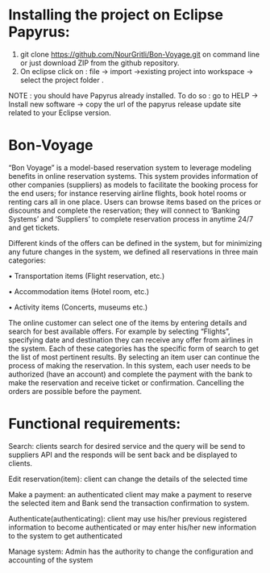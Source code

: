 
# Installing the project on Eclipse Papyrus:
  1. git clone https://github.com/NourGritli/Bon-Voyage.git on command line or just download ZIP from the github repository.
  2. On eclipse click on : file -> import ->existing project into workspace -> select the project folder .

NOTE : you should have Papyrus already installed. To do so : go to HELP -> Install new software -> copy the url of the papyrus  release update site related to your Eclipse version.


# Bon-Voyage
“Bon Voyage” is a model-based reservation system to leverage modeling benefits in online reservation systems. This system provides information of other companies (suppliers) as models to facilitate the booking process for the end users; for instance reserving airline flights, book hotel rooms or renting cars all in one place. Users can browse items based on the prices or discounts and complete the reservation; they will connect to ‘Banking Systems’ and ‘Suppliers’ to complete reservation process in anytime 24/7 and get tickets.

Different kinds of the offers can be defined in the system, but for minimizing any future changes in the system, we defined all reservations in three main categories:

• Transportation items (Flight reservation, etc.)

• Accommodation items (Hotel room, etc.)

• Activity items (Concerts, museums etc.)

The online customer can select one of the items by entering details and search for best available offers. For example by selecting “Flights”, specifying date and destination they can receive any offer from airlines in the system. Each of these categories has the specific form of search to get the list of most pertinent results. By selecting an item user can continue the process of making the reservation. In this system, each user needs to be authorized (have an account) and complete the payment with the bank to make the reservation and receive ticket or confirmation. Cancelling the orders are possible before the payment.

# Functional requirements:

Search: clients search for desired service and the query will be send to suppliers API and the responds will be sent back and be displayed to clients.

Edit reservation(item): client can change the details of the selected time

Make a payment: an authenticated client may make a payment to reserve the selected item and Bank send the transaction confirmation to system.

Authenticate(authenticating): client may use his/her previous registered information to become authenticated or may enter his/her new information to the system to get authenticated

Manage system: Admin has the authority to change the configuration and accounting of the system


